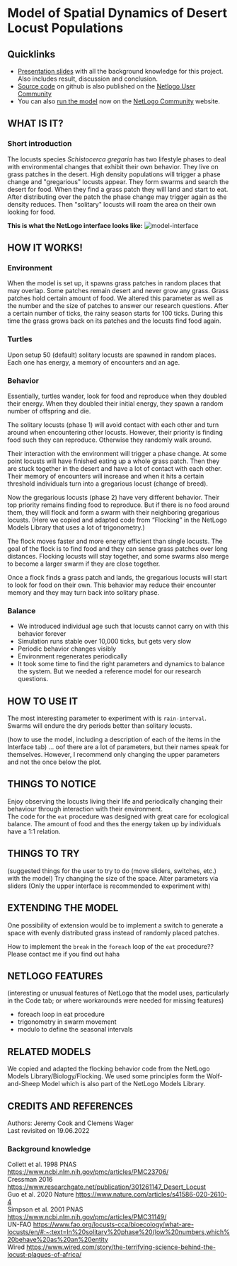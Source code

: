 # Model of Spatial Dynamics of Desert Locust Populations
## Quicklinks 
- [Presentation slides](./slides.pdf) with all the background knowledge for this project. Also includes result, discussion and conclusion.
- [Source code](./locusts_rain.nlogo) on github is also published on the [Netlogo User Community](http://ccl.northwestern.edu/netlogo/models/community/locusts_rain)
- You can also [run the model](https://www.netlogoweb.org/launch#http://ccl.northwestern.edu/netlogo/community/locusts_rain.nlogo) now on the [NetLogo Community](http://ccl.northwestern.edu/netlogo/models/community/locusts_rain) website. 



## WHAT IS IT? 
### Short introduction

The locusts species _Schistocerca gregaria_ has two lifestyle phases to deal with environmental changes that exhibit their own behavior. They live on grass patches in the desert. High density populations will trigger a phase change and "gregarious" locusts appear. They form swarms and search the desert for food. When they find a grass patch they will land and start to eat. After distributing over the patch the phase change may trigger again as the density reduces. Then "solitary" locusts will roam the area on their own looking for food.   

**This is what the NetLogo interface looks like:**
![model-interface](https://user-images.githubusercontent.com/75813930/178964935-748d6c29-81eb-499f-9ea8-d07f601078ca.png)

## HOW IT WORKS!

### Environment 
When the model is set up, it spawns grass patches in random places that may overlap. Some patches remain desert and never grow any grass. Grass patches hold certain amount of food. We altered this parameter as well as the number and the size of patches to answer our research questions. 
After a certain number of ticks, the rainy season starts for 100 ticks. During this time the grass grows back on its patches and the locusts find food again. 

### Turtles
Upon setup 50 (default) solitary locusts are spawned in random places. Each one has energy, a memory of encounters and an age. 

### Behavior
Essentially, turtles wander, look for food and reproduce when they doubled their energy. When they doubled their initial energy, they spawn a random number of offspring and die. 

The solitary locusts (phase 1) will avoid contact with each other and turn around when encountering other locusts. However, their priority is finding food such they can reproduce. Otherwise they randomly walk around. 

Their interaction with the environment will trigger a phase change. At some point locusts will have finished eating up a whole grass patch. Then they are stuck together in the desert and have a lot of contact with each other. Their memory of encounters will increase and when it hits a certain threshold individuals turn into a gregarious locust (change of breed).

Now the gregarious locusts (phase 2) have very different behavior. Their top priority remains finding food to reproduce. But if there is no food around them, they will flock and form a swarm with their neighboring gregarious locusts. (Here we copied and adapted code from “Flocking” in the NetLogo Models Library that uses a lot of trigonometry.) 

The flock moves faster and more energy efficient than single locusts. The goal of the flock is to find food and they can sense grass patches over long distances. Flocking locusts will stay together, and some swarms also merge to become a larger swarm if they are close together. 

Once a flock finds a grass patch and lands, the gregarious locusts will start to look for food on their own. This behavior may reduce their encounter memory and they may turn back into solitary phase. 

### Balance

- We introduced individual age such that locusts cannot carry on with this behavior forever
- Simulation runs stable over 10,000 ticks, but gets very slow
- Periodic behavior changes visibly 
- Environment regenerates periodically 
- It took some time to find the right parameters and dynamics to balance the system. But we needed a reference model for our research questions. 



## HOW TO USE IT

The most interesting parameter to experiment with is `rain-interval`. Swarms will endure the dry periods better than solitary locusts. 

(how to use the model, including a description of each of the items in the Interface tab)
... oof there are a lot of parameters, but their names speak for themselves. However, I recommend only changing the upper parameters and not the once below the plot. 



## THINGS TO NOTICE

Enjoy observing the locusts living their life and periodically changing their behaviour through interaction with their environment.  
The code for the `eat` procedure was designed with great care for ecological balance. The amount of food and thes the energy taken up by individuals have a 1:1 relation. 



## THINGS TO TRY

(suggested things for the user to try to do (move sliders, switches, etc.) with the model)
Try changing the size of the space.
Alter parameters via sliders (Only the upper interface is recommended to experiment with)


## EXTENDING THE MODEL

One possibility of extension would be to implement a switch to generate a space with evenly distributed grass instead of randomly placed patches.

How to implement the `break` in the `foreach` loop of the `eat` procedure?? Please contact me if you find out haha


## NETLOGO FEATURES

(interesting or unusual features of NetLogo that the model uses, particularly in the Code tab; or where workarounds were needed for missing features)
- foreach loop in eat procedure
- trigonometry in swarm movement 
- modulo to define the seasonal intervals



## RELATED MODELS

We copied and adapted the flocking behavior code from the NetLogo Models Library/Biology/Flocking.
We used some principles form the Wolf-and-Sheep Model which is also part of the NetLogo Models Library.



## CREDITS AND REFERENCES

Authors: Jeremy Cook and Clemens Wager  
Last revisited on 19.06.2022    

### Background knowledge 

Collett et al. 1998 PNAS https://www.ncbi.nlm.nih.gov/pmc/articles/PMC23706/  
Cressman 2016 https://www.researchgate.net/publication/301261147_Desert_Locust  
Guo et al. 2020 Nature https://www.nature.com/articles/s41586-020-2610-4  
Simpson et al. 2001 PNAS https://www.ncbi.nlm.nih.gov/pmc/articles/PMC31149/  
UN-FAO https://www.fao.org/locusts-cca/bioecology/what-are-locusts/en/#:~:text=In%20solitary%20phase%20(low%20numbers,which%20behave%20as%20an%20entity  
Wired https://www.wired.com/story/the-terrifying-science-behind-the-locust-plagues-of-africa/  

